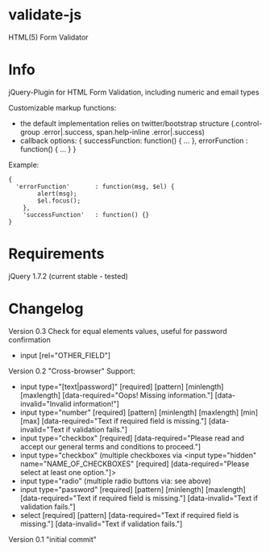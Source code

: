 validate-js
===========

HTML(5) Form Validator

Info
====
jQuery-Plugin for HTML Form Validation, including numeric and email types

Customizable markup functions:
 - the default implementation relies on twitter/bootstrap structure (.control-group .error|.success, span.help-inline .error|.success)
 - callback options: { successFunction: function() { ... }, errorFunction : function() { ... } }

Example:

    {
      'errorFunction'		: function(msg, $el) {
		    alert(msg);
		    $el.focus();
	    },
	    'successFunction'	: function() {}
    }

Requirements
============
jQuery 1.7.2 (current stable - tested)

Changelog
=========
Version 0.3
Check for equal elements values, useful for password confirmation
 - input [rel="OTHER_FIELD"]

Version 0.2
"Cross-browser" Support:
- input type="[text|password]" [required] [pattern] [minlength] [maxlength] [data-required="Oops! Missing information."] [data-invalid="Invalid information!"]
- input type="number" [required] [pattern] [minlength] [maxlength] [min] [max] [data-required="Text if required field is missing."] [data-invalid="Text if validation fails."]
- input type="checkbox" [required] [data-required="Please read and accept our general terms and conditions to proceed."]
- input type="checkbox" (multiple checkboxes via <input type="hidden" name="NAME_OF_CHECKBOXES" [required] [data-required="Please select at least one option."]>
- input type="radio" (multiple radio buttons via: see above)
- input type="password" [required] [pattern] [minlength] [maxlength] [data-required="Text if required field is missing."] [data-invalid="Text if validation fails."]
- select [required] [pattern] [data-required="Text if required field is missing."] [data-invalid="Text if validation fails."]

Version 0.1
"initial commit"